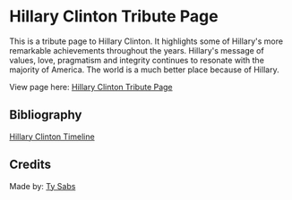 # Hillary Clinton Tribute Page
This is a tribute page to Hillary Clinton. It highlights some of Hillary's more remarkable achievements throughout the years. Hillary's message of values, love, pragmatism and integrity continues to resonate with the majority of America. The world is a much better place because of Hillary.

View page here: [Hillary Clinton Tribute Page](https://tysabs.github.io/HRC-Tribute/)

## Bibliography
[Hillary Clinton Timeline](https://www.hillaryclinton.com/about/hillary/)

## Credits
Made by: [Ty Sabs](http://tysabs.com)
